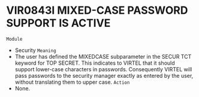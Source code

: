 # VIR0843I MIXED-CASE PASSWORD SUPPORT IS ACTIVE
`Module`
- Security
`Meaning`
- The user has defined the MIXEDCASE subparameter in the SECUR TCT keyword for TOP SECRET. This indicates to VIRTEL that it should support lower-case characters in passwords. Consequently VIRTEL will pass passwords to the security manager exactly as entered by the user, without translating them to upper case.
`Action`
- None.

